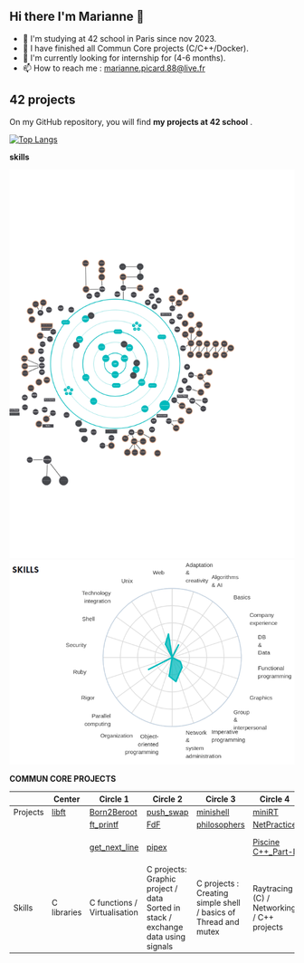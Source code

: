 ## Hi there I'm Marianne 👋

- 🏩 I'm studying at 42 school in Paris since nov 2023.
- 🌱 I have finished all Commun Core projects (C/C++/Docker).
- 👯 I'm currently looking for internship for (4-6 months).
- 📫 How to reach me : marianne.picard.88@live.fr


## 42 projects

On my GitHub repository, you will find **my projects at 42 school** .  

[![Top Langs](https://github-readme-stats.vercel.app/api/top-langs/?username=TheBelovedcookie&layout=compact)](https://github.com/anuraghazra/github-readme-stats)

**skills**

![apercu](https://github.com/Thebelovedcookie/image/blob/main/cursus.png)
![apercu](https://github.com/Thebelovedcookie/image/blob/main/skills.png)


**COMMUN CORE PROJECTS**

|           | Center | Circle 1 | Circle 2  | Circle 3 | Circle 4 | Circle 5 | Circle 6 |
| --------- | -------- | -------- | --------- | -------- | -------- | -------- | -------- |
|  Projects |  [libft](https://github.com/Thebelovedcookie/libft) | [Born2Beroot](https://github.com/souelgha/42_BornToBeRoot)    | [push_swap](https://github.com/souelgha/42_push_swap) | [minishell](https://github.com/souelgha/42_minishell)   | [miniRT](https://github.com/souelgha/42_MiniRT)     | [ft_IRC](https://github.com/souelgha/42_ft_IRC)      | [ft_transcendence](https://github.com/Thebelovedcookie/transcendance) |
|           |                                             | [ft_printf](https://github.com/Thebelovedcookie/ft_printf)      | [FdF](https://github.com/souelgha/42_fdf)       | [philosophers](https://github.com/souelgha/42_Philosophers) |[NetPractice](https://github.com/souelgha/42_Netpractice)  | [inception](https://github.com/Thebelovedcookie/inception)   |                    |
|           |                                             | [get_next_line](https://github.com/Thebelovedcookie/get_next_line)  |  [pipex]() |               | [Piscine C++_Part-I]() | [Piscine C++_Part-II]() |                    |
| Skills    | C libraries | C functions / Virtualisation | C projects: Graphic project / data Sorted in stack / exchange data using signals | C projects : Creating simple shell / basics of Thread and mutex  |  Raytracing (C) / Networking / C++ projects | IRC Chat (C) / Docker / C++ projects  | create a pong site (Django, JS) |
<!--
**Thebelovedcookie/TheBelovedcookie** is a ✨ _special_ ✨ repository because its `README.md` (this file) appears on your GitHub profile.

Here are some ideas to get you started:

- 🔭 I’m currently working on ...
- 🌱 I’m currently learning ...
- 👯 I’m looking to collaborate on ...
- 🤔 I’m looking for help with ...
- 💬 Ask me about ...
- 📫 How to reach me: ...
- 😄 Pronouns: ...
- ⚡ Fun fact: ...
-->
